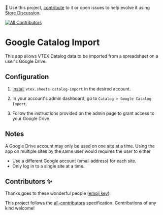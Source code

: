 📢 Use this project, [contribute](https://github.com/vtex-apps/google-drive-import) to it or open issues to help evolve it using [Store Discussion](https://github.com/vtex-apps/store-discussion).

<!-- ALL-CONTRIBUTORS-BADGE:START - Do not remove or modify this section -->

[![All Contributors](https://img.shields.io/badge/all_contributors-0-orange.svg?style=flat-square)](#contributors-)

<!-- ALL-CONTRIBUTORS-BADGE:END -->

# Google Catalog Import

This app allows VTEX Catalog data to be imported from a spreadsheet on a user's Google Drive.

## Configuration

1. [Install](https://developers.vtex.com/vtex-developer-docs/docs/vtex-io-documentation-installing-an-app) `vtex.sheets-catalog-import` in the desired account.

2. In your account's admin dashboard, go to `Catalog > Google Catalog Import`.

3. Follow the instructions provided on the admin page to grant access to your Google Drive.

## Notes

A Google Drive account may only be used on one site at a time.
Using the app on multiple sites by the same user would requires the user to either
 - Use a different Google account (email address) for each site.
 - Only log in to a single site at a time.

## Contributors ✨

Thanks goes to these wonderful people ([emoji key](https://allcontributors.org/docs/en/emoji-key)):

<!-- ALL-CONTRIBUTORS-LIST:START - Do not remove or modify this section -->
<!-- prettier-ignore-start -->
<!-- markdownlint-disable -->
<!-- markdownlint-enable -->
<!-- prettier-ignore-end -->

<!-- ALL-CONTRIBUTORS-LIST:END -->

This project follows the [all-contributors](https://github.com/all-contributors/all-contributors) specification. Contributions of any kind welcome!
